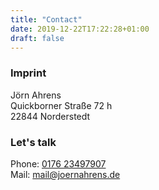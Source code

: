 ```yaml
---
title: "Contact"
date: 2019-12-22T17:22:28+01:00
draft: false
---
```


### Imprint

Jörn Ahrens  
Quickborner Straße 72 h  
22844 Norderstedt  

### Let's talk

Phone: [0176 23497907](tel:017623497907)  
Mail: [mail@joernahrens.de](mailto:mail@joernahrens.de)  
